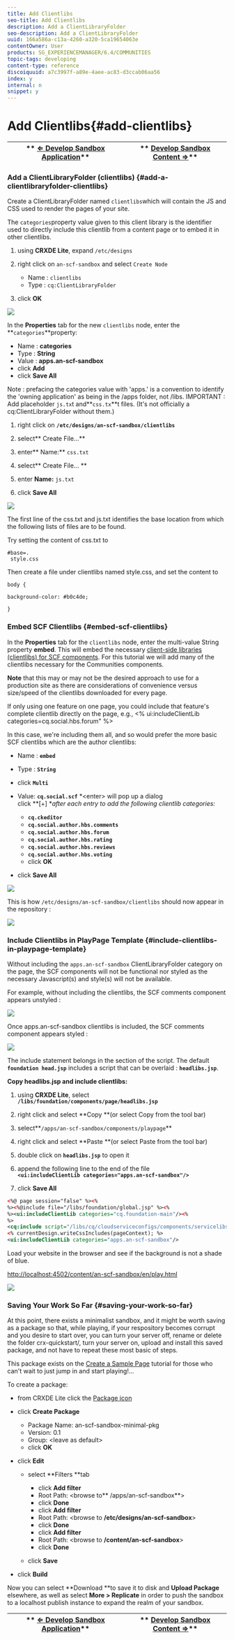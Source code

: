 ```yaml
---
title: Add Clientlibs
seo-title: Add Clientlibs
description: Add a ClientLibraryFolder
seo-description: Add a ClientLibraryFolder
uuid: 166a586a-c13a-4260-a320-5ca19654063e
contentOwner: User
products: SG_EXPERIENCEMANAGER/6.4/COMMUNITIES
topic-tags: developing
content-type: reference
discoiquuid: a7c3997f-a89e-4aee-ac83-d3ccab06aa56
index: y
internal: n
snippet: y
---
```


# Add Clientlibs{#add-clientlibs}

| ** [⇐ Develop Sandbox Application](../../communities/using/develop-app.md)** |** [Develop Sandbox Content ⇒](../../communities/using/develop-content.md)** |
|---|---|

### Add a ClientLibraryFolder (clientlibs) {#add-a-clientlibraryfolder-clientlibs}

Create a ClientLibraryFolder named `clientlibs`which will contain the JS and CSS used to render the pages of your site.

The `categories`property value given to this client library is the identifier used to directly include this clientlib from a content page or to embed it in other clientlibs.

1. using **CRXDE Lite**, expand `/etc/designs`

1. right click on `an-scf-sandbox` and select `Create Node`

    * Name : `clientlibs`
    * Type : `cq:ClientLibraryFolder`

1. click **OK**

![](assets/chlimage_1-220.png)

In the **Properties** tab for the new `clientlibs` node, enter the **`categories`**property:

* Name : **categories**
* Type : **String**
* Value : **apps.an-scf-sandbox**
* click **Add**
* click **Save All**

Note : prefacing the categories value with 'apps.' is a convention to identify the 'owning application' as being in the /apps folder, not /libs.  IMPORTANT : Add placeholder `js.tx`t and**`css.tx`**t files. (It's not officially a cq:ClientLibraryFolder without them.)

1. right click on **`/etc/designs/an-scf-sandbox/clientlibs`**
1. select** Create File...**
1. enter** Name:** `css.txt`

1. select** Create File... **
1. enter **Name:** `js.txt`

1. click **Save All**

![](assets/chlimage_1-221.png)

The first line of the css.txt and js.txt identifies the base location from which the following lists of files are to be found.

Try setting the content of css.txt to

```
#base=.
 style.css
```

Then create a file under clientlibs named style.css, and set the content to

`body {`

`background-color: #b0c4de;`

`}`

### Embed SCF Clientlibs {#embed-scf-clientlibs}

In the **Properties** tab for the `clientlibs` node, enter the multi-value String property **embed**. This will embed the necessary [client-side libraries (clientlibs) for SCF components](../../communities/using/client-customize.md#clientlibsforscf). For this tutorial we will add many of the clientlibs necessary for the Communities components.

**Note** that this may or may not be the desired approach to use for a production site as there are considerations of convenience versus size/speed of the clientlibs downloaded for every page.

If only using one feature on one page, you could include that feature's complete clientlib directly on the page, e.g., &lt;% ui:includeClientLib categories=cq.social.hbs.forum" %&gt;

In this case, we're including them all, and so would prefer the more basic SCF clientlibs which are the author clientlibs:

* Name : **`embed`**
* Type : **`String`**
* click **`Multi`**
* Value: **`cq.social.scf`** 
  *&lt;enter&gt; will pop up a dialog  
  click **[+] **after each entry to add the following clientlib categories:*

    * **`cq.ckeditor`**
    * **`cq.social.author.hbs.comments`**
    * **`cq.social.author.hbs.forum`**
    * **`cq.social.author.hbs.rating`**
    * **`cq.social.author.hbs.reviews`**
    * **`cq.social.author.hbs.voting`**
    * click **OK**

* click **Save All**

![](assets/chlimage_1-222.png)

This is how `/etc/designs/an-scf-sandbox/clientlibs` should now appear in the repository :

![](assets/chlimage_1-223.png) 

### Include Clientlibs in PlayPage Template {#include-clientlibs-in-playpage-template}

Without including the `apps.an-scf-sandbox` ClientLibraryFolder category on the page, the SCF components will not be functional nor styled as the necessary Javascript(s) and style(s) will not be available.

For example, without including the clientlibs, the SCF comments component appears unstyled :

![](assets/chlimage_1-224.png)

Once apps.an-scf-sandbox clientlibs is included, the SCF comments component appears styled :

![](assets/chlimage_1-225.png)

The include statement belongs in the <head> section of the <html> script. The default **`foundation head.jsp`** includes a script that can be overlaid : **`headlibs.jsp`**.

**Copy headlibs.jsp and include clientlibs:**

1. using **CRXDE Lite**, select **`/libs/foundation/components/page/headlibs.jsp`**

1. right click and select **Copy **(or select Copy from the tool bar)
1. select**`/apps/an-scf-sandbox/components/playpage`**
1. right click and select **Paste **(or select Paste from the tool bar)
1. double click on **`headlibs.jsp`** to open it
1. append the following line to the end of the file  
   **`<ui:includeClientLib categories="apps.an-scf-sandbox"/>`**

1. click **Save All**

```xml
<%@ page session="false" %><%
%><%@include file="/libs/foundation/global.jsp" %><%
%><ui:includeClientLib categories="cq.foundation-main"/><%
%>
<cq:include script="/libs/cq/cloudserviceconfigs/components/servicelibs/servicelibs.jsp"/>
<% currentDesign.writeCssIncludes(pageContext); %>
<ui:includeClientLib categories="apps.an-scf-sandbox"/>

```

Load your website in the browser and see if the background is not a shade of blue.

[http://localhost:4502/content/an-scf-sandbox/en/play.html](http://localhost:4502/content/an-scf-sandbox/en/play.html)

![](assets/chlimage_1-226.png) 

### Saving Your Work So Far {#saving-your-work-so-far}

At this point, there exists a minimalist sandbox, and it might be worth saving as a package so that, while playing, if your respository becomes corrupt and you desire to start over, you can turn your server off, rename or delete the folder crx-quickstart/, turn your server on, upload and install this saved package, and not have to repeat these most basic of steps.

This package exists on the [Create a Sample Page](../../communities/using/create-sample-page.md) tutorial for those who can't wait to just jump in and start playing!...

To create a package:

* from CRXDE Lite click the [Package icon](http://localhost:4502/crx/packmgr/) 
* click **Create Package**

    * Package Name: an-scf-sandbox-minimal-pkg
    * Version: 0.1
    * Group: &lt;leave as default&gt;
    * click **OK**

* click **Edit**

    * select **Filters **tab

        * click **Add filter**
        * Root Path: &lt;browse to** /apps/an-scf-sandbox**&gt;
        * click **Done**
        * click **Add filter**
        * Root Path: &lt;browse to **/etc/designs/an-scf-sandbox**&gt;
        * click **Done**
        * click **Add filter**
        * Root Path: &lt;browse to **/content/an-scf-sandbox**&gt;
        * click **Done**

    * click **Save**

* click **Build**

Now you can select **Download **to save it to disk and **Upload Package** elsewhere, as well as select **More &gt; Replicate** in order to push the sandbox to a localhost publish instance to expand the realm of your sandbox.  

| ** [⇐ Develop Sandbox Application](../../communities/using/develop-app.md)** |** [Develop Sandbox Content ⇒](../../communities/using/develop-content.md)** |
|---|---|

